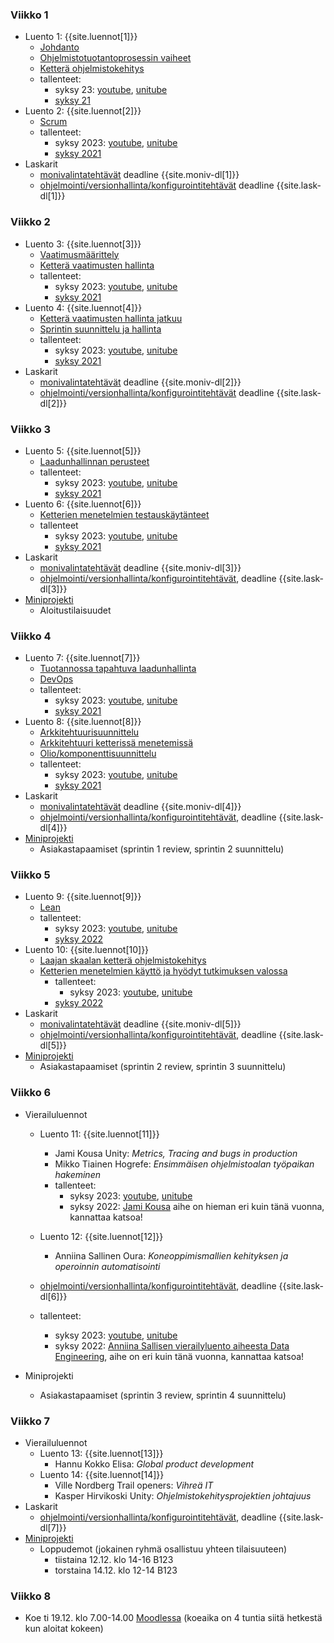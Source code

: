 ### Viikko 1

- Luento 1: {{site.luennot[1]}}
  - [Johdanto](/osa0)
  - [Ohjelmistotuotantoprosessin vaiheet](/osa1#ohjelmistotuotanto-ja-sen-osa-alueet)
  - [Ketterä ohjelmistokehitys](/osa1#ketterä-ohjelmistokehitys)
  - tallenteet:
    - syksy 23: [youtube](https://youtu.be/iOb4FiHMYzQ), [unitube](https://www.helsinki.fi/fi/unitube/video/09dad5ca-ca5d-4dad-b394-0becd95a0bfb)
    - [syksy 21](https://youtu.be/v8wUaq4qa9M)
- Luento 2: {{site.luennot[2]}}
  - [Scrum](/osa1#scrum)
  - tallenteet:
    - syksy 2023: [youtube](https://youtu.be/1DDna_ASaTw), [unitube](https://www.helsinki.fi/fi/unitube/video/2376cfac-6f8a-45ad-aaaf-86ded7a4b1a4)
    - [syksy 2021](https://youtu.be/Bejr8KO_0fY)
- Laskarit
  - <a href="{{site.stats_url}}/quiz/1">monivalintatehtävät</a> deadline {{site.moniv-dl[1]}}
  -  [ohjelmointi/versionhallinta/konfigurointitehtävät](/tehtavat1) deadline {{site.lask-dl[1]}}

### Viikko 2

- Luento 3: {{site.luennot[3]}}
  - [Vaatimusmäärittely](/osa2#vaatimusmäärittely)
  - [Ketterä vaatimusten hallinta](/osa2#user-story)
  - tallenteet:
    - syksy 2023: [youtube](https://youtu.be/LoTkLUn-5c8), [unitube](https://www.helsinki.fi/fi/unitube/video/09ce38ed-2074-4d07-8669-ac55051a04c1)
    - [syksy 2021](https://youtu.be/T5dOFks48ZY)
- Luento 4: {{site.luennot[4]}}
  - [Ketterä vaatimusten hallinta jatkuu](/osa2#user-story)
  - [Sprintin suunnittelu ja hallinta](/osa2#sprintin-suunnittelu)
  - tallenteet:
    - syksy 2023: [youtube](https://youtu.be/VmURlloAvt4), [unitube](https://www.helsinki.fi/fi/unitube/video/0d5b1a96-f4b3-4ff3-bc7c-f2ffa560caf8)  
    - [syksy 2021](https://youtu.be/_V6jCiKuH-0)
- Laskarit
  - <a href="{{site.stats_url}}/quiz/2">monivalintatehtävät</a> deadline {{site.moniv-dl[2]}}
  - [ohjelmointi/versionhallinta/konfigurointitehtävät](/tehtavat2) deadline {{site.lask-dl[2]}}

### Viikko 3

- Luento 5: {{site.luennot[5]}} 
  - [Laadunhallinnan perusteet](/osa3)
  - tallenteet:
    - syksy 2023: [youtube](https://youtu.be/LrMxzaBZRCs), [unitube](https://www.helsinki.fi/fi/unitube/video/174b1a35-5450-4c64-b43c-fca36461f689)
    - [syksy 2021](https://youtu.be/XY7BtG-i4ms)
- Luento 6: {{site.luennot[6]}} 
  - [Ketterien menetelmien testauskäytänteet](/osa3#ketterien-menetelmien-testauskäytänteitä)
  - tallenteet
    - syksy 2023: [youtube](https://youtu.be/q8Yu00Mypcw), [unitube](https://www.helsinki.fi/fi/unitube/video/5a68c46e-13bf-425d-88c9-73c580a2cb77)
    - [syksy 2021](https://youtu.be/4CN0cLfz2Ds)
- Laskarit
  - <a href="{{site.stats_url}}/quiz/3">monivalintatehtävät</a> deadline {{site.moniv-dl[3]}}
  - [ohjelmointi/versionhallinta/konfigurointitehtävät](/tehtavat3), deadline {{site.lask-dl[3]}}
- [Miniprojekti](/miniprojekti)
  - Aloitustilaisuudet  

### Viikko 4

- Luento 7: {{site.luennot[7]}}
  - [Tuotannossa tapahtuva laadunhallinta](/osa3#tuotannossa-tapahtuva-testaaminen-ja-laadunhallinta)
  - [DevOps](/osa3#devops)
  - tallenteet:
    - syksy 2023: [youtube](https://youtu.be/SIT74TRZVhg), [unitube](https://www.helsinki.fi/fi/unitube/video/fcefce04-872f-4650-b501-1799b7bd1a7d)
    - [syksy 2021](https://youtu.be/WC6q8KRHKII)
- Luento 8: {{site.luennot[8]}} 
  - [Arkkitehtuurisuunnittelu](/osa4#ohjelmiston-arkkitehtuuri)
  - [Arkkitehtuuri ketterissä menetemissä](/osa4#arkkitehtuuri-ketterissä-menetelmissä)
  - [Olio/komponenttisuunnittelu](/osa4#olio--ja-komponenttisuunnittelu)
  - tallenteet:
    - syksy 2023: [youtube](https://youtu.be/34CKdOxwmac), [unitube](https://www.helsinki.fi/fi/unitube/video/680c1fe8-a709-4eb0-81f2-ec64919680ac)
    - [syksy 2021](https://youtu.be/5pjrcTLdUpU)
- Laskarit
  - <a href="{{site.stats_url}}/quiz/4">monivalintatehtävät</a> deadline {{site.moniv-dl[4]}}
  - [ohjelmointi/versionhallinta/konfigurointitehtävät](/tehtavat4), deadline {{site.lask-dl[4]}}
- [Miniprojekti](/miniprojekti)
  - Asiakastapaamiset (sprintin 1 review, sprintin 2 suunnittelu)

### Viikko 5

- Luento 9: {{site.luennot[9]}}
  - [Lean](/osa5#lean)
  - tallenteet:
    - syksy 2023: [youtube](https://youtu.be/d-P8wLmk2w8), [unitube](https://www.helsinki.fi/fi/unitube/video/bd42dcd5-406d-4df0-9a95-beb3661ee71b)
    - [syksy 2022](https://youtu.be/hDyuQqf0td0)
- Luento 10: {{site.luennot[10]}}
  - [Laajan skaalan ketterä ohjelmistokehitys](/osa5#laajan-skaalan-ketter%C3%A4-ohjelmistokehitys)
  - [Ketterien menetelmien käyttö ja hyödyt tutkimuksen valossa](/osa5#ketterien-menetelmien-käyttö-ja-hyödyt-tutkimuksen-valossa)
    - tallenteet:
      - syksy 2023: [youtube](https://youtu.be/AgTV3pNoZ6Y), [unitube](https://www.helsinki.fi/fi/unitube/video/f8a923cc-5b4d-4dc1-b9cd-c7214276e6db)
    - [syksy 2022](https://youtu.be/1gxfA58DLQ8)
- Laskarit
  - <a href="{{site.stats_url}}/quiz/5">monivalintatehtävät</a> deadline {{site.moniv-dl[5]}}
  - [ohjelmointi/versionhallinta/konfigurointitehtävät](/tehtavat5), deadline {{site.lask-dl[5]}}
- [Miniprojekti](/miniprojekti)
  - Asiakastapaamiset (sprintin 2 review, sprintin 3 suunnittelu)

### Viikko 6

- Vierailuluennot
  - Luento 11: {{site.luennot[11]}} 
    - Jami Kousa Unity: _Metrics, Tracing and bugs in production_
    - Mikko Tiainen Hogrefe: _Ensimmäisen ohjelmistoalan työpaikan hakeminen_
    - tallenteet:
      - syksy 2023: [youtube](https://youtu.be/fwLSIBp4WEQ), [unitube](https://www.helsinki.fi/fi/unitube/video/c91c80f0-784a-4709-9ee0-1ab9f86780b7)
      - syksy 2022: [Jami Kousa](https://youtu.be/t4kdM-VwG4I) aihe on hieman eri kuin tänä vuonna, kannattaa katsoa!

  - Luento 12: {{site.luennot[12]}} 
    - Anniina Sallinen Oura: _Koneoppimismallien kehityksen ja operoinnin automatisointi_
  -  [ohjelmointi/versionhallinta/konfigurointitehtävät](/tehtavat6), deadline {{site.lask-dl[6]}}
    - tallenteet:
      - syksy 2023: [youtube](https://youtu.be/L58Xaeou-sE), [unitube](https://www.helsinki.fi/fi/unitube/video/b0ca753c-1656-47d7-96e4-f91123d5a149)
      - syksy 2022: [Anniina Sallisen vierailyluento aiheesta Data Engineering](https://www.youtube.com/watch?v=WWy-G353UEo),  aihe on eri kuin tänä vuonna, kannattaa katsoa!

- Miniprojekti
  - Asiakastapaamiset (sprintin 3 review, sprintin 4 suunnittelu)

### Viikko 7

- Vierailuluennot
  - Luento 13: {{site.luennot[13]}}
    - Hannu Kokko Elisa: _Global product development_
  - Luento 14: {{site.luennot[14]}}
    - Ville Nordberg Trail openers: _Vihreä IT_
    - Kasper Hirvikoski Unity: _Ohjelmistokehitysprojektien johtajuus_
- Laskarit
  -  [ohjelmointi/versionhallinta/konfigurointitehtävät](/tehtavat7), deadline {{site.lask-dl[7]}}
- [Miniprojekti](/miniprojekti)
  - Loppudemot (jokainen ryhmä osallistuu yhteen tilaisuuteen)
    - tiistaina 12.12. klo 14-16 B123
    - torstaina 14.12. klo 12-14 B123

### Viikko 8

- Koe ti 19.12. klo 7.00-14.00 [Moodlessa](https://moodle.helsinki.fi/course/view.php?id=55570) (koeaika on 4 tuntia siitä hetkestä kun aloitat kokeen)
